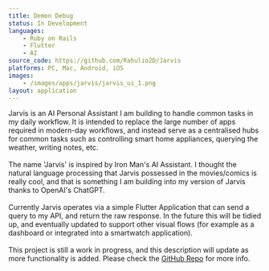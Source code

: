 ```yaml
---
title: Demon Debug
status: In Development
languages: 
    - Ruby on Rails
    - Flutter
    - AI
source_code: https://github.com/Rahulio2D/Jarvis
platforms: PC, Mac, Android, iOS
images: 
    - /images/apps/jarvis/jarvis_ui_1.png
layout: application
---
```

Jarvis is an AI Personal Assistant I am building to handle common tasks in my daily workflow. It is intended to replace the large number of apps required in modern-day workflows, and instead serve as a centralised hubs for common tasks such as controlling smart home appliances, querying the weather, writing notes, etc.
<br><br>
The name 'Jarvis' is inspired by Iron Man's AI Assistant. I thought the natural language processing that Jarvis possessed in the movies/comics is really cool, and that is something I am building into my version of Jarvis thanks to OpenAI's ChatGPT. 
<br><br>
Currently Jarvis operates via a simple Flutter Application that can send a query to my API, and return the raw response. In the future this will be tidied up, and eventually updated to support other visual flows (for example as a dashboard or integrated into a smartwatch application).
<br><br>
This project is still a work in progress, and this description will update as more functionality is added. Please check the [GitHub Repo](https://github.com/Rahulio2D/Jarvis) for more info.
